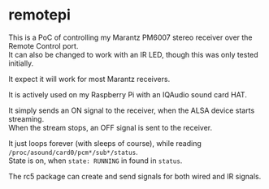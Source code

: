 # remotepi

This is a PoC of controlling my Marantz PM6007 stereo receiver over the Remote Control port.  
It can also be changed to work with an IR LED, though this was only tested initially.

It expect it will work for most Marantz receivers.

It is actively used on my Raspberry Pi with an IQAudio sound card HAT.  

It simply sends an ON signal to the receiver, when the ALSA device starts streaming.  
When the stream stops, an OFF signal is sent to the receiver.  

It just loops forever (with sleeps of course), while reading `/proc/asound/card0/pcm*/sub*/status`.  
State is on, when `state: RUNNING` in found in `status`.

The rc5 package can create and send signals for both wired and IR signals.
